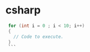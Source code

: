 # csharp

   ```csharp
    for (int i = 0 ; i < 10; i++)
    {
      // Code to execute.
    }
    ```
